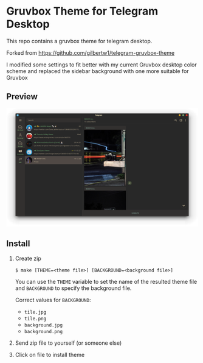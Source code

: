 # Gruvbox Theme for Telegram Desktop

This repo contains a gruvbox theme for telegram desktop.

Forked from https://github.com/gilbertw1/telegram-gruvbox-theme

I modified some settings to fit better with my current Gruvbox desktop color scheme and replaced the sidebar background with one more suitable for Gruvbox

## Preview

![Gruvbox](preview.png)

## Install

1. Create zip

	```
	$ make [THEME=<theme file>] [BACKGROUND=<background file>]
	```

	You can use the `THEME` variable to set the name of the resulted theme
	file and `BACKGROUND` to specify the background file.

	Correct values for `BACKGROUND`:

	* `tile.jpg`
	* `tile.png`
	* `background.jpg`
	* `background.png`

2. Send zip file to yourself (or someone else)

3. Click on file to install theme
